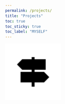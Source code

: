 ```yaml
---
permalink: /projects/
title: "Projects"
toc: true
toc_sticky: true
toc_label: "MYSELF"
---
```


![icon](/assets/favicon/apple-touch-icon.png)